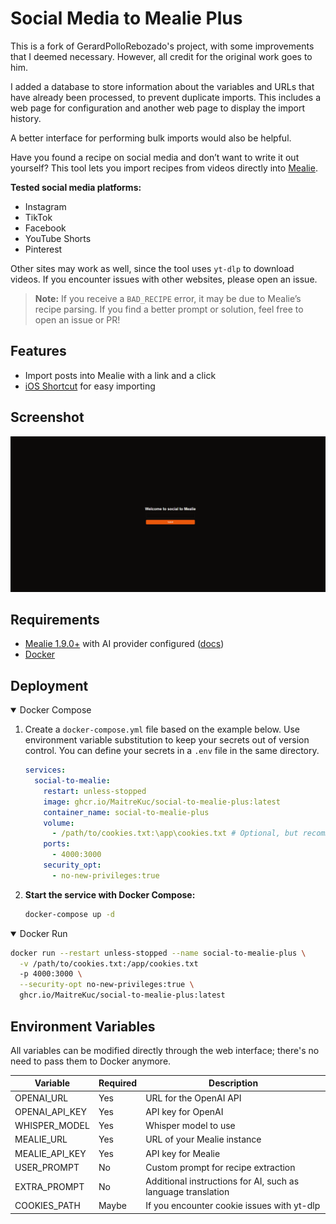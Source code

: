 # Social Media to Mealie Plus

This is a fork of GerardPolloRebozado's project, with some improvements that I deemed necessary. However, all credit for the original work goes to him.

I added a database to store information about the variables and URLs that have already been processed, to prevent duplicate imports. This includes a web page for configuration and another web page to display the import history.

A better interface for performing bulk imports would also be helpful.


Have you found a recipe on social media and don’t want to write it out yourself? This tool lets you import recipes from videos directly into [Mealie](https://github.com/mealie-recipes/mealie).

**Tested social media platforms:**
- Instagram
- TikTok
- Facebook
- YouTube Shorts
- Pinterest

Other sites may work as well, since the tool uses `yt-dlp` to download videos. If you encounter issues with other websites, please open an issue.

> **Note:** If you receive a `BAD_RECIPE` error, it may be due to Mealie’s recipe parsing. If you find a better prompt or solution, feel free to open an issue or PR!

## Features

- Import posts into Mealie with a link and a click
- [iOS Shortcut](https://www.icloud.com/shortcuts/a66a809029904151a39d8d3b98fecae4) for easy importing

## Screenshot

![Screenshot of the web interface](./public/screenshot.png "Screenshot of the web interface")


## Requirements

- [Mealie 1.9.0+](https://github.com/mealie-recipes/mealie) with AI provider configured ([docs](https://docs.mealie.io/documentation/getting-started/installation/open-ai/))
- [Docker](https://docs.docker.com/engine/install/)

## Deployment

<details open>
    <summary>Docker Compose</summary>

1. Create a `docker-compose.yml` file based on the example below. Use environment variable substitution to keep your secrets out of version control. You can define your secrets in a `.env` file in the same directory.

    ```yml
    services:
      social-to-mealie:
        restart: unless-stopped
        image: ghcr.io/MaitreKuc/social-to-mealie-plus:latest
        container_name: social-to-mealie-plus
        volume:
          - /path/to/cookies.txt:\app\cookies.txt # Optional, but recommended for instagram id problem
        ports:
          - 4000:3000
        security_opt:
          - no-new-privileges:true
    ```


2. **Start the service with Docker Compose:**
   ```sh
   docker-compose up -d
   ```
</details>

<details open>
    <summary>Docker Run</summary>

```sh
docker run --restart unless-stopped --name social-to-mealie-plus \
  -v /path/to/cookies.txt:/app/cookies.txt
  -p 4000:3000 \
  --security-opt no-new-privileges:true \
  ghcr.io/MaitreKuc/social-to-mealie-plus:latest
```
</details>

## Environment Variables

All variables can be modified directly through the web interface; there's no need to pass them to Docker anymore.

| Variable         | Required | Description                                                      |
|------------------|----------|------------------------------------------------------------------|
| OPENAI_URL       | Yes      | URL for the OpenAI API                                           |
| OPENAI_API_KEY   | Yes      | API key for OpenAI                                               |
| WHISPER_MODEL    | Yes      | Whisper model to use                                             |
| MEALIE_URL       | Yes      | URL of your Mealie instance                                      |
| MEALIE_API_KEY   | Yes      | API key for Mealie                                               |
| USER_PROMPT      | No       | Custom prompt for recipe extraction                              |
| EXTRA_PROMPT     | No       | Additional instructions for AI, such as language translation     |
| COOKIES_PATH     | Maybe    | If you encounter cookie issues with yt-dlp                       |
